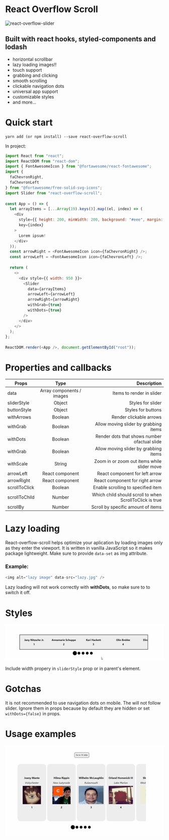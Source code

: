 # React Overflow Scroll

![react-overflow-slider](assets/slider.gif)

## Built with react hooks, styled-components and lodash

- horizontal scrollbar
- lazy loading images!!
- touch support
- grabbing and clicking
- smooth scrolling
- clickable navigation dots
- universal app support
- customizable styles
- and more...

# Quick start

```node
yarn add (or npm install) --save react-overflow-scroll
```

In project:

```javascript
import React from "react";
import ReactDOM from "react-dom";
import { FontAwesomeIcon } from "@fortawesome/react-fontawesome";
import {
  faChevronRight,
  faChevronLeft
} from "@fortawesome/free-solid-svg-icons";
import Slider from "react-overflow-scroll";

const App = () => {
  let arrayItems = [...Array(19).keys()].map((el, index) => (
    <div
      style={{ height: 200, minWidth: 200, background: "#eee", margin: 8 }}
      key={index}
    >
      Lorem ipsum!
    </div>
  ));
  const arrowRight = <FontAwesomeIcon icon={faChevronRight} />;
  const arrowLeft = <FontAwesomeIcon icon={faChevronLeft} />;

  return (
    <>
      <div style={{ width: 950 }}>
        <Slider
          data={arrayItems}
          arrowLeft={arrowLeft}
          arrowRight={arrowRight}
          withGrab={true}
          withDots={true}
        />
      </div>
    </>
  );
};

ReactDOM.render(<App />, document.getElementById("root"));
```

# Properties and callbacks

| Props         |           Type            |                                             Description |
| ------------- | :-----------------------: | ------------------------------------------------------: |
| data          | Array components / images |                               Items to render in slider |
| sliderStyle   |          Object           |                                       Styles for slider |
| buttonStyle   |          Object           |                                      Styles for buttons |
| withArrows    |          Boolean          |                                 Render clickable arrows |
| withGrab      |          Boolean          |                   Allow moving slider by grabbing items |
| withDots      |          Boolean          |            Render dots that shows number ofactual slide |
| withGrab      |          Boolean          |                   Allow moving slider by grabbing items |
| withScale     |          String           |             Zoom in or zoom out items while slider move |
| arrowLeft     |      React component      |                          React component for left arrow |
| arrowRight    |      React component      |                         React component for right arrow |
| scrollToClick |          Boolean          |                      Enable scrolling to specified item |
| scrollToChild |          Number           | Which child should scroll to when ScrollToClick is true |
| scrollBy      |          Number           |                      Scroll by specific amount of items |

# Lazy loading

React-overflow-scroll helps optimize your aplication by loading images only as they enter the viewport.
It is written in vanilla JavaScript so it makes package lightweight.
Make sure to provide `data-set` as img attribute.

### Example:

```javascript
<img alt="lazy image" data-src="lazy.jpg" />
```

Lazy loading will not work correctly with **withDots**, so make sure to to switch it off.

# Styles

![styles](assets/styles.gif)

Include width propery in `sliderStyle` prop or in parent's element.

# Gotchas

It is not recommended to use navigation dots on mobile. The will not follow slider.
Ignore them in props because by default they are hidden or set `withDots={false}` in props.

# Usage examples

![gotobutton](assets/go-to-button.gif)
